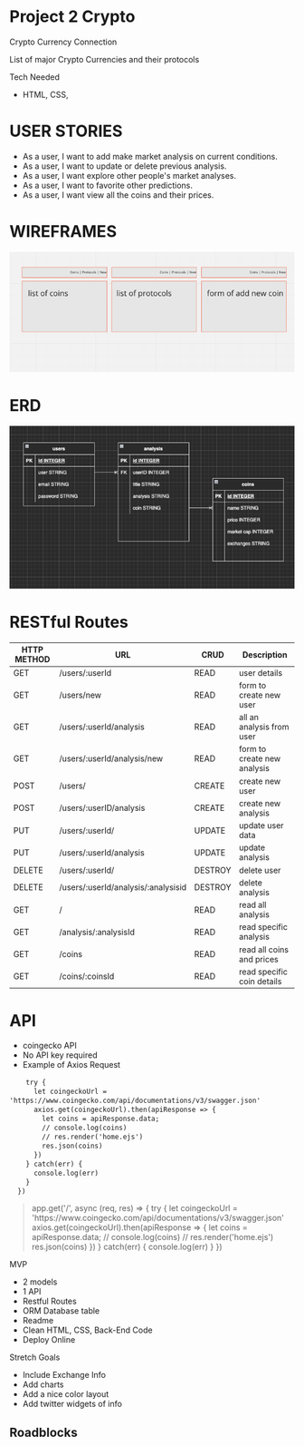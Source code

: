 # Project 2 Crypto

Crypto Currency Connection

List of major Crypto Currencies and their protocols


Tech Needed
- HTML, CSS, 

# USER STORIES
- As a user, I want to add make market analysis on current conditions.
- As a user, I want to update or delete previous analysis.
- As a user, I want explore other people's market analyses.
- As a user, I want to favorite other predictions.
- As a user, I want view all the coins and their prices.

# WIREFRAMES 
![wireframe](/media/ccc_wireframe.png)

# ERD
![wireframe](/media/ERD_layout.png)

# RESTful Routes
| HTTP METHOD | URL | CRUD | Description
| ------ | ----------- | ------ | ------ |
| GET | /users/:userId | READ | user details |
| GET | /users/new | READ | form to create new user |
| GET | /users/:userId/analysis | READ | all an analysis from user |
| GET | /users/:userId/analysis/new | READ | form to create new analysis |
| POST | /users/ | CREATE | create new user |
| POST | /users/:userID/analysis | CREATE | create new analysis |
| PUT | /users/:userId/ | UPDATE | update user data |
| PUT | /users/:userId/analysis | UPDATE | update analysis |
| DELETE | /users/:userId/ | DESTROY | delete user |
| DELETE | /users/:userId/analysis/:analysisid | DESTROY | delete analysis |
| GET | / | READ | read all analysis |
| GET | /analysis/:analysisId | READ | read specific analysis |
| GET | /coins | READ | read all coins and prices |
| GET | /coins/:coinsId | READ | read specific coin details |


# API
- coingecko API
- No API key required
- Example of Axios Request

``` app.get('/', async (req, res) => {
    try {
      let coingeckoUrl = 'https://www.coingecko.com/api/documentations/v3/swagger.json'
      axios.get(coingeckoUrl).then(apiResponse => {
        let coins = apiResponse.data;
        // console.log(coins)
        // res.render('home.ejs')
        res.json(coins)
      })
    } catch(err) {
      console.log(err)
    }
  })
```
<blockquote>
 app.get('/', async (req, res) => {
    try {
      let coingeckoUrl = 'https://www.coingecko.com/api/documentations/v3/swagger.json'
      axios.get(coingeckoUrl).then(apiResponse => {
        let coins = apiResponse.data;
        // console.log(coins)
        // res.render('home.ejs')
        res.json(coins)
      })
    } catch(err) {
      console.log(err)
    }
  })
  </blockquote>

MVP
- 2 models
- 1 API
- Restful Routes
- ORM Database table
- Readme
- Clean HTML, CSS, Back-End Code
- Deploy Online

Stretch Goals
- Include Exchange Info
- Add charts
- Add a nice color layout
- Add twitter widgets of info


Roadblocks 
-
